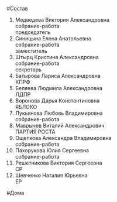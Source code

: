 #Состав  
1. Медведева Виктория Александровна  
    собрание-работа  
    председатель  
2. Синицына Елена Анатольевна  
    собрание-работа  
    заместитель  
3. Штырц Кристина Александровна  
    собрание-работа  
    секретарь  
4. Батырова Лариса Александровна  
    КПРФ  
5. Беляева Людмила Александровна  
    ЛДПР  
6. Воронова Дарья Константиновна  
    ЯБЛОКО  
7. Лукьянова Любовь Владимировна  
    собрание-работа  
8. Маврычев Виталий Александрович  
    ПАРТИЯ РОСТА  
9. Ощепкова Александра Владимировна  
    собрание-работа  
10. Пахорукова Юлия Сергеевна  
    собрание-работа  
11. Решетникова Виктория Сергеевна  
    СР  
12. Шевченко Наталия Юрьевна  
    ЕР  
  
#Дома  
